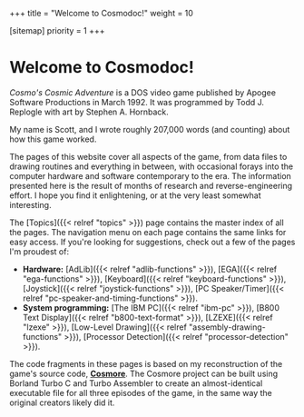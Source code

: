 +++
title = "Welcome to Cosmodoc!"
weight = 10

[sitemap]
priority = 1
+++

# Welcome to Cosmodoc!

_Cosmo's Cosmic Adventure_ is a DOS video game published by Apogee Software Productions in March 1992. It was programmed by Todd J. Replogle with art by Stephen A. Hornback.

My name is Scott, and I wrote roughly 207,000 words (and counting) about how this game worked.

The pages of this website cover all aspects of the game, from data files to drawing routines and everything in between, with occasional forays into the computer hardware and software contemporary to the era. The information presented here is the result of months of research and reverse-engineering effort. I hope you find it enlightening, or at the very least somewhat interesting.

The [Topics]({{< relref "topics" >}}) page contains the master index of all the pages. The navigation menu on each page contains the same links for easy access. If you're looking for suggestions, check out a few of the pages I'm proudest of:

* **Hardware:** [AdLib]({{< relref "adlib-functions" >}}), [EGA]({{< relref "ega-functions" >}}), [Keyboard]({{< relref "keyboard-functions" >}}), [Joystick]({{< relref "joystick-functions" >}}), [PC Speaker/Timer]({{< relref "pc-speaker-and-timing-functions" >}}).
* **System programming:** [The IBM PC]({{< relref "ibm-pc" >}}), [B800 Text Display]({{< relref "b800-text-format" >}}), [LZEXE]({{< relref "lzexe" >}}), [Low-Level Drawing]({{< relref "assembly-drawing-functions" >}}), [Processor Detection]({{< relref "processor-detection" >}}).

The code fragments in these pages is based on my reconstruction of the game's source code, [**Cosmore**](https://github.com/smitelli/cosmore). The Cosmore project can be built using Borland Turbo C and Turbo Assembler to create an almost-identical executable file for all three episodes of the game, in the same way the original creators likely did it.
